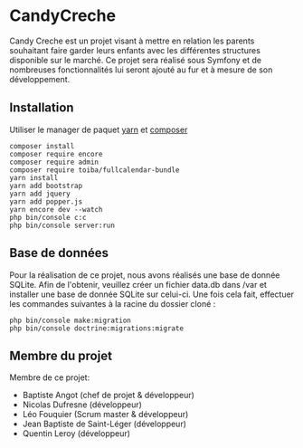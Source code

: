 # CandyCreche

Candy Creche est un projet visant à mettre en relation les parents souhaitant faire garder leurs enfants avec les différentes structures disponible sur le marché.
Ce projet sera réalisé sous Symfony et de nombreuses fonctionnalités lui seront ajouté au fur et à mesure de son développement.

## Installation

Utiliser le manager de paquet [yarn](https://yarnpkg.com/fr/docs/install#windows-stable) et [composer](https://getcomposer.org/download/)

```
composer install
composer require encore
composer require admin
composer require toiba/fullcalendar-bundle
yarn install
yarn add bootstrap
yarn add jquery
yarn add popper.js
yarn encore dev --watch
php bin/console c:c
php bin/console server:run
```

## Base de données
Pour la réalisation de ce projet, nous avons réalisés une base de donnée SQLite. Afin de l'obtenir, veuillez créer un fichier data.db dans /var et installer une base de donnée SQLite sur celui-ci.
Une fois cela fait, effectuer les commandes suivantes à la racine du dossier cloné : 
```
php bin/console make:migration
php bin/console doctrine:migrations:migrate
```

## Membre du projet

Membre de ce projet:
- Baptiste Angot (chef de projet & développeur)
- Nicolas Dufresne (développeur)
- Léo Fouquier (Scrum master & développeur)
- Jean Baptiste de Saint-Léger (développeur)
- Quentin Leroy (développeur)

